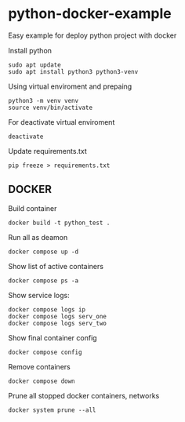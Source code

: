 # python-docker-example
Easy example for deploy python project with docker

Install python
```
sudo apt update
sudo apt install python3 python3-venv
```

Using virtual enviroment and prepaing
```
python3 -m venv venv
source venv/bin/activate
```

For deactivate virtual enviroment
```
deactivate
```
Update requirements.txt
```
pip freeze > requirements.txt
```

## DOCKER

Build container
```
docker build -t python_test .
```

Run all as deamon
```
docker compose up -d
```

Show list of active containers 
```
docker compose ps -a
```

Show service logs:
```
docker compose logs ip
docker compose logs serv_one
docker compose logs serv_two
```

Show final container config
```
docker compose config
```

Remove containers
```
docker compose down
```

Prune all stopped docker containers, networks
```
docker system prune --all
```